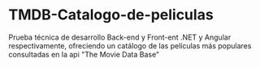 # TMDB-Catalogo-de-peliculas
Prueba técnica de desarrollo Back-end y Front-ent .NET y Angular respectivamente, ofreciendo un catálogo de las películas más populares consultadas en la api "The Movie Data Base"
